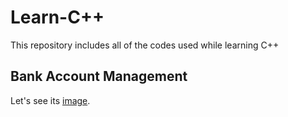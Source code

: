 # Learn-C++
This repository includes all of the codes used while learning C++

## Bank Account Management
Let's see its [image](https://github.com/Jasurbek16/bank_account_management/blob/main/paLSegQ.png).
